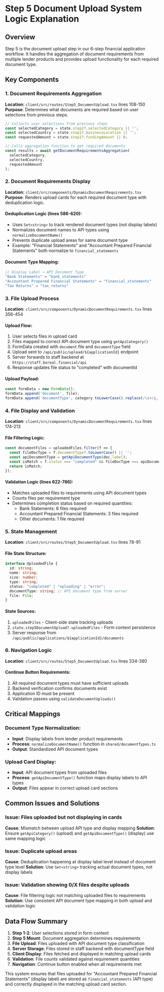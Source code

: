 # Step 5 Document Upload System Logic Explanation

## Overview
Step 5 is the document upload step in our 6-step financial application workflow. It handles the aggregation of document requirements from multiple lender products and provides upload functionality for each required document type.

## Key Components

### 1. Document Requirements Aggregation
**Location**: `client/src/routes/Step5_DocumentUpload.tsx` lines 108-150
**Purpose**: Determines what documents are required based on user selections from previous steps.

```typescript
// Collects user selections from previous steps
const selectedCategory = state.step2?.selectedCategory || '';
const selectedCountry = state.step1?.businessLocation || '';
const requestedAmount = state.step1?.fundingAmount || 0;

// Calls aggregation function to get required documents
const results = await getDocumentRequirementsAggregation(
  selectedCategory,
  selectedCountry, 
  requestedAmount
);
```

### 2. Document Requirements Display
**Location**: `client/src/components/DynamicDocumentRequirements.tsx`
**Purpose**: Renders upload cards for each required document type with deduplication logic.

#### Deduplication Logic (lines 586-620):
- Uses `Set<string>` to track rendered document types (not display labels)
- Normalizes document names to API types using `normalizeDocumentName()`
- Prevents duplicate upload areas for same document type
- Example: "Financial Statements" and "Accountant Prepared Financial Statements" both normalize to `financial_statements`

#### Document Type Mapping:
```typescript
// Display Label → API Document Type
"Bank Statements" → "bank_statements"
"Accountant Prepared Financial Statements" → "financial_statements"
"Tax Returns" → "tax_returns"
```

### 3. File Upload Process
**Location**: `client/src/components/DynamicDocumentRequirements.tsx` lines 356-454

#### Upload Flow:
1. User selects files in upload card
2. Files mapped to correct API document type using `getApiCategory()`
3. FormData created with `document` file and `documentType` field
4. Upload sent to `/api/public/upload/${applicationId}` endpoint
5. Server forwards to staff backend at `https://staff.boreal.financial/api`
6. Response updates file status to "completed" with documentId

#### Upload Payload:
```typescript
const formData = new FormData();
formData.append('document', file);
formData.append('documentType', category.toLowerCase().replace(/\s+/g, '_'));
```

### 4. File Display and Validation
**Location**: `client/src/components/DynamicDocumentRequirements.tsx` lines 174-213

#### File Filtering Logic:
```typescript
const documentFiles = uploadedFiles.filter(f => {
  const fileDocType = f.documentType?.toLowerCase() || '';
  const apiDocumentType = getApiDocumentType(doc.label);
  const isMatch = f.status === "completed" && fileDocType === apiDocumentType;
  return isMatch;
});
```

#### Validation Logic (lines 622-786):
- Matches uploaded files to requirements using API document types
- Counts files per requirement type
- Determines completion status based on required quantities:
  - Bank Statements: 6 files required
  - Accountant Prepared Financial Statements: 3 files required
  - Other documents: 1 file required

### 5. State Management
**Location**: `client/src/routes/Step5_DocumentUpload.tsx` lines 78-91

#### File State Structure:
```typescript
interface UploadedFile {
  id: string;
  name: string;
  size: number;
  type: string;
  status: "completed" | "uploading" | "error";
  documentType: string; // API document type from server
  file: File;
}
```

#### State Sources:
1. `uploadedFiles` - Client-side state tracking uploads
2. `state.step5DocumentUpload?.uploadedFiles` - Form context persistence
3. Server response from `/api/public/applications/${applicationId}/documents`

### 6. Navigation Logic
**Location**: `client/src/routes/Step5_DocumentUpload.tsx` lines 334-380

#### Continue Button Requirements:
1. All required document types must have sufficient uploads
2. Backend verification confirms documents exist
3. Application ID must be present
4. Validation passes using `validateDocumentUploads()`

## Critical Mappings

### Document Type Normalization:
- **Input**: Display labels from lender product requirements
- **Process**: `normalizeDocumentName()` function in `shared/documentTypes.ts`
- **Output**: Standardized API document types

### Upload Card Display:
- **Input**: API document types from uploaded files
- **Process**: `getApiDocumentType()` function maps display labels to API types
- **Output**: Files appear in correct upload card sections

## Common Issues and Solutions

### Issue: Files uploaded but not displaying in cards
**Cause**: Mismatch between upload API type and display mapping
**Solution**: Ensure `getApiCategory()` (upload) and `getApiDocumentType()` (display) use same mapping logic

### Issue: Duplicate upload areas
**Cause**: Deduplication happening at display label level instead of document type level
**Solution**: Use `Set<string>` tracking actual document types, not display labels

### Issue: Validation showing 0/X files despite uploads
**Cause**: File filtering logic not matching uploaded files to requirements
**Solution**: Use consistent API document type mapping in both upload and validation logic

## Data Flow Summary

1. **Step 1-2**: User selections stored in form context
2. **Step 5 Mount**: Document aggregation determines requirements
3. **File Upload**: Files uploaded with API document type classification
4. **Server Storage**: Files stored in staff backend with documentType field
5. **Client Display**: Files fetched and displayed in matching upload cards
6. **Validation**: File counts validated against requirement quantities
7. **Navigation**: Continue button enabled when all requirements met

This system ensures that files uploaded for "Accountant Prepared Financial Statements" (display label) are stored as `financial_statements` (API type) and correctly displayed in the matching upload card section.